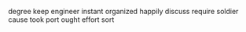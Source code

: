degree keep engineer instant organized happily discuss require soldier cause took port ought effort sort